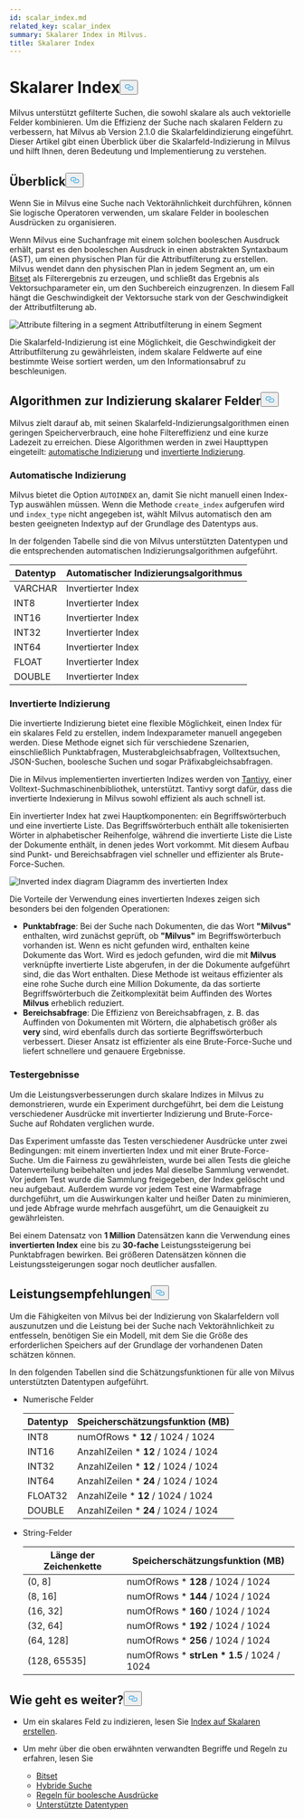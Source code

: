 ```yaml
---
id: scalar_index.md
related_key: scalar_index
summary: Skalarer Index in Milvus.
title: Skalarer Index
---
```

<h1 id="Scalar-Index" class="common-anchor-header">Skalarer Index<button data-href="#Scalar-Index" class="anchor-icon" translate="no">
      <svg translate="no"
        aria-hidden="true"
        focusable="false"
        height="20"
        version="1.1"
        viewBox="0 0 16 16"
        width="16"
      >
        <path
          fill="#0092E4"
          fill-rule="evenodd"
          d="M4 9h1v1H4c-1.5 0-3-1.69-3-3.5S2.55 3 4 3h4c1.45 0 3 1.69 3 3.5 0 1.41-.91 2.72-2 3.25V8.59c.58-.45 1-1.27 1-2.09C10 5.22 8.98 4 8 4H4c-.98 0-2 1.22-2 2.5S3 9 4 9zm9-3h-1v1h1c1 0 2 1.22 2 2.5S13.98 12 13 12H9c-.98 0-2-1.22-2-2.5 0-.83.42-1.64 1-2.09V6.25c-1.09.53-2 1.84-2 3.25C6 11.31 7.55 13 9 13h4c1.45 0 3-1.69 3-3.5S14.5 6 13 6z"
        ></path>
      </svg>
    </button></h1><p>Milvus unterstützt gefilterte Suchen, die sowohl skalare als auch vektorielle Felder kombinieren. Um die Effizienz der Suche nach skalaren Feldern zu verbessern, hat Milvus ab Version 2.1.0 die Skalarfeldindizierung eingeführt. Dieser Artikel gibt einen Überblick über die Skalarfeld-Indizierung in Milvus und hilft Ihnen, deren Bedeutung und Implementierung zu verstehen.</p>
<h2 id="Overview" class="common-anchor-header">Überblick<button data-href="#Overview" class="anchor-icon" translate="no">
      <svg translate="no"
        aria-hidden="true"
        focusable="false"
        height="20"
        version="1.1"
        viewBox="0 0 16 16"
        width="16"
      >
        <path
          fill="#0092E4"
          fill-rule="evenodd"
          d="M4 9h1v1H4c-1.5 0-3-1.69-3-3.5S2.55 3 4 3h4c1.45 0 3 1.69 3 3.5 0 1.41-.91 2.72-2 3.25V8.59c.58-.45 1-1.27 1-2.09C10 5.22 8.98 4 8 4H4c-.98 0-2 1.22-2 2.5S3 9 4 9zm9-3h-1v1h1c1 0 2 1.22 2 2.5S13.98 12 13 12H9c-.98 0-2-1.22-2-2.5 0-.83.42-1.64 1-2.09V6.25c-1.09.53-2 1.84-2 3.25C6 11.31 7.55 13 9 13h4c1.45 0 3-1.69 3-3.5S14.5 6 13 6z"
        ></path>
      </svg>
    </button></h2><p>Wenn Sie in Milvus eine Suche nach Vektorähnlichkeit durchführen, können Sie logische Operatoren verwenden, um skalare Felder in booleschen Ausdrücken zu organisieren.</p>
<p>Wenn Milvus eine Suchanfrage mit einem solchen booleschen Ausdruck erhält, parst es den booleschen Ausdruck in einen abstrakten Syntaxbaum (AST), um einen physischen Plan für die Attributfilterung zu erstellen. Milvus wendet dann den physischen Plan in jedem Segment an, um ein <a href="/docs/de/bitset.md">Bitset</a> als Filterergebnis zu erzeugen, und schließt das Ergebnis als Vektorsuchparameter ein, um den Suchbereich einzugrenzen. In diesem Fall hängt die Geschwindigkeit der Vektorsuche stark von der Geschwindigkeit der Attributfilterung ab.</p>
<p>
  
   <span class="img-wrapper"> <img translate="no" src="/docs/v2.4.x/assets/scalar_index.png" alt="Attribute filtering in a segment" class="doc-image" id="attribute-filtering-in-a-segment" />
   </span> <span class="img-wrapper"> <span>Attributfilterung in einem Segment</span> </span></p>
<p>Die Skalarfeld-Indizierung ist eine Möglichkeit, die Geschwindigkeit der Attributfilterung zu gewährleisten, indem skalare Feldwerte auf eine bestimmte Weise sortiert werden, um den Informationsabruf zu beschleunigen.</p>
<h2 id="Scalar-field-indexing-algorithms" class="common-anchor-header">Algorithmen zur Indizierung skalarer Felder<button data-href="#Scalar-field-indexing-algorithms" class="anchor-icon" translate="no">
      <svg translate="no"
        aria-hidden="true"
        focusable="false"
        height="20"
        version="1.1"
        viewBox="0 0 16 16"
        width="16"
      >
        <path
          fill="#0092E4"
          fill-rule="evenodd"
          d="M4 9h1v1H4c-1.5 0-3-1.69-3-3.5S2.55 3 4 3h4c1.45 0 3 1.69 3 3.5 0 1.41-.91 2.72-2 3.25V8.59c.58-.45 1-1.27 1-2.09C10 5.22 8.98 4 8 4H4c-.98 0-2 1.22-2 2.5S3 9 4 9zm9-3h-1v1h1c1 0 2 1.22 2 2.5S13.98 12 13 12H9c-.98 0-2-1.22-2-2.5 0-.83.42-1.64 1-2.09V6.25c-1.09.53-2 1.84-2 3.25C6 11.31 7.55 13 9 13h4c1.45 0 3-1.69 3-3.5S14.5 6 13 6z"
        ></path>
      </svg>
    </button></h2><p>Milvus zielt darauf ab, mit seinen Skalarfeld-Indizierungsalgorithmen einen geringen Speicherverbrauch, eine hohe Filtereffizienz und eine kurze Ladezeit zu erreichen. Diese Algorithmen werden in zwei Haupttypen eingeteilt: <a href="#auto-indexing">automatische Indizierung</a> und <a href="#inverted-indexing">invertierte Indizierung</a>.</p>
<h3 id="Auto-indexing" class="common-anchor-header">Automatische Indizierung</h3><p>Milvus bietet die Option <code translate="no">AUTOINDEX</code> an, damit Sie nicht manuell einen Index-Typ auswählen müssen. Wenn die Methode <code translate="no">create_index</code> aufgerufen wird und <code translate="no">index_type</code> nicht angegeben ist, wählt Milvus automatisch den am besten geeigneten Indextyp auf der Grundlage des Datentyps aus.</p>
<p>In der folgenden Tabelle sind die von Milvus unterstützten Datentypen und die entsprechenden automatischen Indizierungsalgorithmen aufgeführt.</p>
<table>
<thead>
<tr><th>Datentyp</th><th>Automatischer Indizierungsalgorithmus</th></tr>
</thead>
<tbody>
<tr><td>VARCHAR</td><td>Invertierter Index</td></tr>
<tr><td>INT8</td><td>Invertierter Index</td></tr>
<tr><td>INT16</td><td>Invertierter Index</td></tr>
<tr><td>INT32</td><td>Invertierter Index</td></tr>
<tr><td>INT64</td><td>Invertierter Index</td></tr>
<tr><td>FLOAT</td><td>Invertierter Index</td></tr>
<tr><td>DOUBLE</td><td>Invertierter Index</td></tr>
</tbody>
</table>
<h3 id="Inverted-indexing" class="common-anchor-header">Invertierte Indizierung</h3><p>Die invertierte Indizierung bietet eine flexible Möglichkeit, einen Index für ein skalares Feld zu erstellen, indem Indexparameter manuell angegeben werden. Diese Methode eignet sich für verschiedene Szenarien, einschließlich Punktabfragen, Musterabgleichsabfragen, Volltextsuchen, JSON-Suchen, boolesche Suchen und sogar Präfixabgleichsabfragen.</p>
<p>Die in Milvus implementierten invertierten Indizes werden von <a href="https://github.com/quickwit-oss/tantivy">Tantivy</a>, einer Volltext-Suchmaschinenbibliothek, unterstützt. Tantivy sorgt dafür, dass die invertierte Indexierung in Milvus sowohl effizient als auch schnell ist.</p>
<p>Ein invertierter Index hat zwei Hauptkomponenten: ein Begriffswörterbuch und eine invertierte Liste. Das Begriffswörterbuch enthält alle tokenisierten Wörter in alphabetischer Reihenfolge, während die invertierte Liste die Liste der Dokumente enthält, in denen jedes Wort vorkommt. Mit diesem Aufbau sind Punkt- und Bereichsabfragen viel schneller und effizienter als Brute-Force-Suchen.</p>
<p>
  
   <span class="img-wrapper"> <img translate="no" src="/docs/v2.4.x/assets/scalar_index_inverted.png" alt="Inverted index diagram" class="doc-image" id="inverted-index-diagram" />
   </span> <span class="img-wrapper"> <span>Diagramm des invertierten Index</span> </span></p>
<p>Die Vorteile der Verwendung eines invertierten Indexes zeigen sich besonders bei den folgenden Operationen:</p>
<ul>
<li><strong>Punktabfrage</strong>: Bei der Suche nach Dokumenten, die das Wort <strong>"Milvus"</strong> enthalten, wird zunächst geprüft, ob <strong>"Milvus"</strong> im Begriffswörterbuch vorhanden ist. Wenn es nicht gefunden wird, enthalten keine Dokumente das Wort. Wird es jedoch gefunden, wird die mit <strong>Milvus</strong> verknüpfte invertierte Liste abgerufen, in der die Dokumente aufgeführt sind, die das Wort enthalten. Diese Methode ist weitaus effizienter als eine rohe Suche durch eine Million Dokumente, da das sortierte Begriffswörterbuch die Zeitkomplexität beim Auffinden des Wortes <strong>Milvus</strong> erheblich reduziert.</li>
<li><strong>Bereichsabfrage</strong>: Die Effizienz von Bereichsabfragen, z. B. das Auffinden von Dokumenten mit Wörtern, die alphabetisch größer als <strong>very</strong> sind, wird ebenfalls durch das sortierte Begriffswörterbuch verbessert. Dieser Ansatz ist effizienter als eine Brute-Force-Suche und liefert schnellere und genauere Ergebnisse.</li>
</ul>
<h3 id="Test-results" class="common-anchor-header">Testergebnisse</h3><p>Um die Leistungsverbesserungen durch skalare Indizes in Milvus zu demonstrieren, wurde ein Experiment durchgeführt, bei dem die Leistung verschiedener Ausdrücke mit invertierter Indizierung und Brute-Force-Suche auf Rohdaten verglichen wurde.</p>
<p>Das Experiment umfasste das Testen verschiedener Ausdrücke unter zwei Bedingungen: mit einem invertierten Index und mit einer Brute-Force-Suche. Um die Fairness zu gewährleisten, wurde bei allen Tests die gleiche Datenverteilung beibehalten und jedes Mal dieselbe Sammlung verwendet. Vor jedem Test wurde die Sammlung freigegeben, der Index gelöscht und neu aufgebaut. Außerdem wurde vor jedem Test eine Warmabfrage durchgeführt, um die Auswirkungen kalter und heißer Daten zu minimieren, und jede Abfrage wurde mehrfach ausgeführt, um die Genauigkeit zu gewährleisten.</p>
<p>Bei einem Datensatz von <strong>1 Million</strong> Datensätzen kann die Verwendung eines <strong>invertierten Index</strong> eine bis zu <strong>30-fache</strong> Leistungssteigerung bei Punktabfragen bewirken. Bei größeren Datensätzen können die Leistungssteigerungen sogar noch deutlicher ausfallen.</p>
<h2 id="Performance-recommandations" class="common-anchor-header">Leistungsempfehlungen<button data-href="#Performance-recommandations" class="anchor-icon" translate="no">
      <svg translate="no"
        aria-hidden="true"
        focusable="false"
        height="20"
        version="1.1"
        viewBox="0 0 16 16"
        width="16"
      >
        <path
          fill="#0092E4"
          fill-rule="evenodd"
          d="M4 9h1v1H4c-1.5 0-3-1.69-3-3.5S2.55 3 4 3h4c1.45 0 3 1.69 3 3.5 0 1.41-.91 2.72-2 3.25V8.59c.58-.45 1-1.27 1-2.09C10 5.22 8.98 4 8 4H4c-.98 0-2 1.22-2 2.5S3 9 4 9zm9-3h-1v1h1c1 0 2 1.22 2 2.5S13.98 12 13 12H9c-.98 0-2-1.22-2-2.5 0-.83.42-1.64 1-2.09V6.25c-1.09.53-2 1.84-2 3.25C6 11.31 7.55 13 9 13h4c1.45 0 3-1.69 3-3.5S14.5 6 13 6z"
        ></path>
      </svg>
    </button></h2><p>Um die Fähigkeiten von Milvus bei der Indizierung von Skalarfeldern voll auszunutzen und die Leistung bei der Suche nach Vektorähnlichkeit zu entfesseln, benötigen Sie ein Modell, mit dem Sie die Größe des erforderlichen Speichers auf der Grundlage der vorhandenen Daten schätzen können.</p>
<p>In den folgenden Tabellen sind die Schätzungsfunktionen für alle von Milvus unterstützten Datentypen aufgeführt.</p>
<ul>
<li><p>Numerische Felder</p>
<table>
<thead>
<tr><th>Datentyp</th><th>Speicherschätzungsfunktion (MB)</th></tr>
</thead>
<tbody>
<tr><td>INT8</td><td>numOfRows * <strong>12</strong> / 1024 / 1024</td></tr>
<tr><td>INT16</td><td>AnzahlZeilen * <strong>12</strong> / 1024 / 1024</td></tr>
<tr><td>INT32</td><td>AnzahlZeilen * <strong>12</strong> / 1024 / 1024</td></tr>
<tr><td>INT64</td><td>AnzahlZeilen * <strong>24</strong> / 1024 / 1024</td></tr>
<tr><td>FLOAT32</td><td>AnzahlZeile * <strong>12</strong> / 1024 / 1024</td></tr>
<tr><td>DOUBLE</td><td>AnzahlZeilen * <strong>24</strong> / 1024 / 1024</td></tr>
</tbody>
</table>
</li>
<li><p>String-Felder</p>
<table>
<thead>
<tr><th>Länge der Zeichenkette</th><th>Speicherschätzungsfunktion (MB)</th></tr>
</thead>
<tbody>
<tr><td>(0, 8]</td><td>numOfRows * <strong>128</strong> / 1024 / 1024</td></tr>
<tr><td>(8, 16]</td><td>numOfRows * <strong>144</strong> / 1024 / 1024</td></tr>
<tr><td>(16, 32]</td><td>numOfRows * <strong>160</strong> / 1024 / 1024</td></tr>
<tr><td>(32, 64]</td><td>numOfRows * <strong>192</strong> / 1024 / 1024</td></tr>
<tr><td>(64, 128]</td><td>numOfRows * <strong>256</strong> / 1024 / 1024</td></tr>
<tr><td>(128, 65535]</td><td>numOfRows * <strong>strLen * 1.5</strong> / 1024 / 1024</td></tr>
</tbody>
</table>
</li>
</ul>
<h2 id="Whats-next" class="common-anchor-header">Wie geht es weiter?<button data-href="#Whats-next" class="anchor-icon" translate="no">
      <svg translate="no"
        aria-hidden="true"
        focusable="false"
        height="20"
        version="1.1"
        viewBox="0 0 16 16"
        width="16"
      >
        <path
          fill="#0092E4"
          fill-rule="evenodd"
          d="M4 9h1v1H4c-1.5 0-3-1.69-3-3.5S2.55 3 4 3h4c1.45 0 3 1.69 3 3.5 0 1.41-.91 2.72-2 3.25V8.59c.58-.45 1-1.27 1-2.09C10 5.22 8.98 4 8 4H4c-.98 0-2 1.22-2 2.5S3 9 4 9zm9-3h-1v1h1c1 0 2 1.22 2 2.5S13.98 12 13 12H9c-.98 0-2-1.22-2-2.5 0-.83.42-1.64 1-2.09V6.25c-1.09.53-2 1.84-2 3.25C6 11.31 7.55 13 9 13h4c1.45 0 3-1.69 3-3.5S14.5 6 13 6z"
        ></path>
      </svg>
    </button></h2><ul>
<li><p>Um ein skalares Feld zu indizieren, lesen Sie <a href="/docs/de/index-scalar-fields.md">Index auf Skalaren erstellen</a>.</p></li>
<li><p>Um mehr über die oben erwähnten verwandten Begriffe und Regeln zu erfahren, lesen Sie</p>
<ul>
<li><a href="/docs/de/bitset.md">Bitset</a></li>
<li><a href="/docs/de/multi-vector-search.md">Hybride Suche</a></li>
<li><a href="/docs/de/boolean.md">Regeln für boolesche Ausdrücke</a></li>
<li><a href="/docs/de/schema.md#Supported-data-type">Unterstützte Datentypen</a></li>
</ul></li>
</ul>
